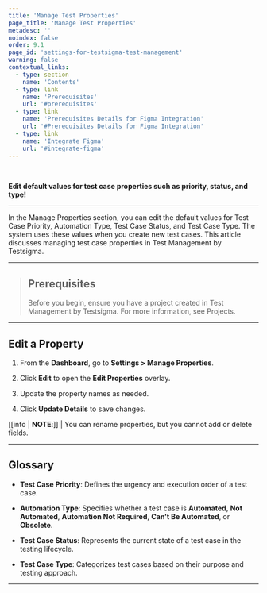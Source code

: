 ```yaml
---
title: 'Manage Test Properties'
page_title: 'Manage Test Properties'
metadesc: ''
noindex: false
order: 9.1
page_id: 'settings-for-testsigma-test-management'
warning: false
contextual_links:
  - type: section
    name: 'Contents'
  - type: link
    name: 'Prerequisites'
    url: '#prerequisites'
  - type: link
    name: 'Prerequisites Details for Figma Integration'
    url: '#Prerequisites Details for Figma Integration'
  - type: link
    name: 'Integrate Figma'
    url: '#integrate-figma'
---
```


<br>

**Edit default values for test case properties such as priority, status, and type!**

---

In the Manage Properties section, you can edit the default values for Test Case Priority, Automation Type, Test Case Status, and Test Case Type. The system uses these values when you create new test cases. This article discusses managing test case properties in Test Management by Testsigma.

---

> ## **Prerequisites**
>
> Before you begin, ensure you have a project created in Test Management by Testsigma. For more information, see Projects.

---

## **Edit a Property**

1. From the **Dashboard**, go to **Settings > Manage Properties**.

2. Click **Edit** to open the **Edit Properties** overlay.

3. Update the property names as needed.

4. Click **Update Details** to save changes.

[[info | **NOTE**:]]
| You can rename properties, but you cannot add or delete fields.

---

## **Glossary**

- **Test Case Priority**: Defines the urgency and execution order of a test case.

- **Automation Type**: Specifies whether a test case is **Automated**, **Not Automated**, **Automation Not Required**, **Can’t Be Automated**, or **Obsolete**.

- **Test Case Status**: Represents the current state of a test case in the testing lifecycle.

- **Test Case Type**: Categorizes test cases based on their purpose and testing approach.

---
